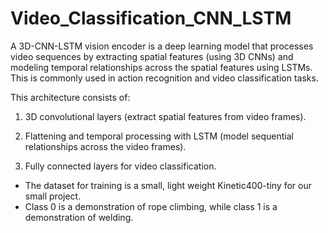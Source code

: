 # Video_Classification_CNN_LSTM
A 3D-CNN-LSTM vision encoder is a deep learning model that processes video sequences by extracting spatial features (using 3D CNNs) and modeling temporal relationships across the spatial features using LSTMs. This is commonly used in action recognition and video classification tasks.

This architecture consists of:

1. 3D convolutional layers (extract spatial features from video frames).

2. Flattening and temporal processing with LSTM (model sequential relationships across the video frames).

3. Fully connected layers for video classification.

- The dataset for training is a small, light weight Kinetic400-tiny for our small project.
- Class 0 is a demonstration of rope climbing, while class 1 is a demonstration of welding.
